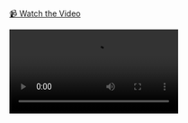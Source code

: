 [📹 Watch the Video](https://github.com/Kabshah/COA-Project/blob/main/Screen%20Recording%202025-01-19%20210818.mp4)

<video controls>
  <source src="Screen%20Recording%202025-01-19%20210818.mp4" type="video/mp4">
</video>
